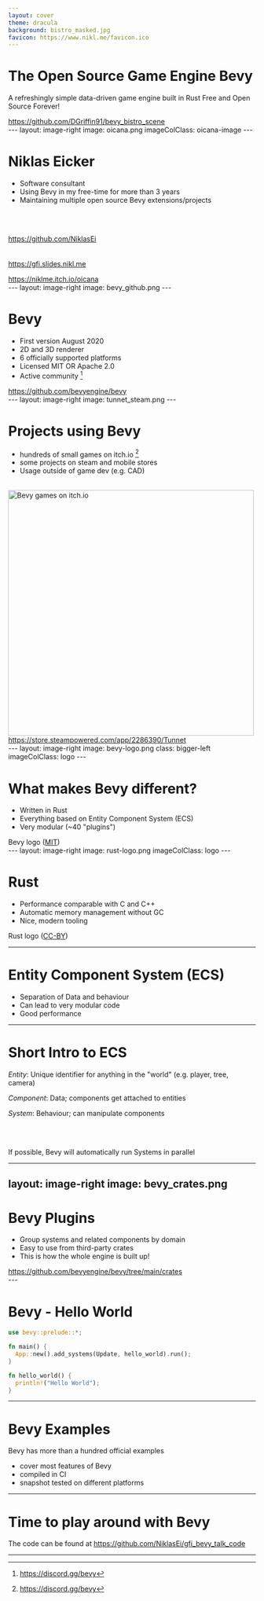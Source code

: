 ```yaml
---
layout: cover
theme: dracula
background: bistro_masked.jpg
favicon: https://www.nikl.me/favicon.ico
---
```


# The Open Source Game Engine Bevy

A refreshingly simple data-driven game engine built in Rust
Free and Open Source Forever!

<div class="footnotes-right">
<a href="https://github.com/DGriffin91/bevy_bistro_scene">https://github.com/DGriffin91/bevy_bistro_scene</a>
</div>
---
layout: image-right
image: oicana.png
imageColClass: oicana-image
---

# Niklas Eicker

- Software consultant
- Using Bevy in my free-time for more than 3 years
- Maintaining multiple open source Bevy extensions/projects
<br/>
<br/>

<mdi-github/> https://github.com/NiklasEi
<br/>
<br/>
<br/>
<mdi-book-open-outline/> <a href="https://gfi.slides.nikl.me">https://gfi.slides.nikl.me</a>

<div class="footnotes-right">
<a href="https://niklme.itch.io/oicana">https://niklme.itch.io/oicana</a>
</div>
---
layout: image-right
image: bevy_github.png
---

# Bevy

- First version August 2020
- 2D and 3D renderer
- 6 officially supported platforms
- Licensed MIT OR Apache 2.0
- Active community [^1]

[^1]: https://discord.gg/bevy
<div class="footnotes-right">
<a href="https://github.com/bevyengine/bevy">https://github.com/bevyengine/bevy</a>
</div>
---
layout: image-right
image: tunnet_steam.png
---

# Projects using Bevy

- hundreds of small games on itch.io [^1]
- some projects on steam and mobile stores
- Usage outside of game dev (e.g. CAD)

<br/>

<img alt="Bevy games on itch.io" src="/bevy_on_itch.png" width="500"/>

[^1]: https://itch.io/games/tag-bevy
<div class="footnotes-right">
<a href="https://store.steampowered.com/app/2286390/Tunnet">https://store.steampowered.com/app/2286390/Tunnet</a>
</div>
---
layout: image-right
image: bevy-logo.png
class: bigger-left
imageColClass: logo
---

# What makes Bevy different?

- Written in Rust
- Everything based on Entity Component System (ECS)
- Very modular (~40 "plugins")

<div class="footnotes-right">
Bevy logo (<a href="http://opensource.org/licenses/MIT">MIT</a>)
</div>
---
layout: image-right
image: rust-logo.png
imageColClass: logo
---

# Rust

- Performance comparable with C and C++
- Automatic memory management without GC
- Nice, modern tooling

<div class="footnotes-right">
Rust logo (<a href="https://creativecommons.org/licenses/by/4.0/">CC-BY</a>)
</div>


---

# Entity Component System (ECS)

- Separation of Data and behaviour
- Can lead to very modular code
- Good performance

--- 

# Short Intro to ECS


*Entity*: Unique identifier for anything in the "world" (e.g. player, tree, camera)

*Component*: Data; components get attached to entities

*System*: Behaviour; can manipulate components

<br/>
<br/>

If possible, Bevy will automatically run Systems in parallel

---
layout: image-right
image: bevy_crates.png
---

# Bevy Plugins

- Group systems and related components by domain
- Easy to use from third-party crates
- This is how the whole engine is built up!

<div class="footnotes-right">
<a href="https://github.com/bevyengine/bevy/tree/main/crates">https://github.com/bevyengine/bevy/tree/main/crates</a>
</div>
---

# Bevy - Hello World

```rust
use bevy::prelude::*;

fn main() {
  App::new().add_systems(Update, hello_world).run();
}

fn hello_world() {
  println!("Hello World");
}
```
---

# Bevy Examples

Bevy has more than a hundred official examples
* cover most features of Bevy
* compiled in CI
* snapshot tested on different platforms

---

# Time to play around with Bevy

The code can be found at https://github.com/NiklasEi/gfi_bevy_talk_code

---